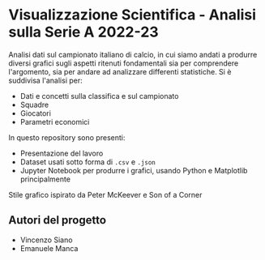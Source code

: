 # Visualizzazione Scientifica - Analisi sulla Serie A 2022-23
Analisi dati sul campionato italiano di calcio, in cui siamo andati a produrre diversi grafici sugli aspetti
ritenuti fondamentali sia per comprendere l'argomento, sia per andare ad analizzare differenti statistiche. 
Si è suddivisa l'analisi per:
* Dati e concetti sulla classifica e sul campionato
* Squadre
* Giocatori
* Parametri economici

In questo repository sono presenti:
* Presentazione del lavoro
* Dataset usati sotto forma di `.csv` e `.json`
* Jupyter Notebook per produrre i grafici, usando Python e Matplotlib principalmente

Stile grafico ispirato da Peter McKeever e Son of a Corner

## Autori del progetto
* Vincenzo Siano
* Emanuele Manca
